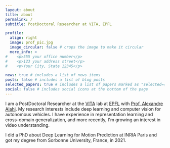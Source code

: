```yaml
---
layout: about
title: about
permalink: /
subtitle: PostDoctoral Researcher at VITA, EPFL

profile:
  align: right
  image: prof_pic.jpg
  image_circular: false # crops the image to make it circular
  more_info: >
#    <p>555 your office number</p>
#    <p>123 your address street</p>
#    <p>Your City, State 12345</p>

news: true # includes a list of news items
posts: false # includes a list of blog posts
selected_papers: true # includes a list of papers marked as "selected={true}"
social: false # includes social icons at the bottom of the page
---
```


[//]: # "Write your biography here. Tell the world about yourself. Link to your favorite [subreddit](http://reddit.com). You can put a picture in, too. The code is already in, just name your picture `prof_pic.jpg` and put it in the `img/` folder."
I am a PostDoctoral Researcher at the [VITA](https://www.epfl.ch/labs/vita/) lab at [EPFL](https://www.epfl.ch/en/) with [Prof. Alexandre Alahi](https://people.epfl.ch/alexandre.alahi?lang=en). My research interests include deep learning and computer vision for autonomous vehicles. I have experience in representation learning and cross-domain generalization, and more recently, I'm growing an interest in video understanding.

I did a PhD about Deep Learning for Motion Prediction at INRIA Paris and got my degree from Sorbonne University, France, in 2021.

[//]: # "Put your address / P.O. box / other info right below your picture. You can also disable any of these elements by editing `profile` property of the YAML header of your `_pages/about.md`. Edit `_bibliography/papers.bib` and Jekyll will render your [publications page](/al-folio/publications/) automatically."
[//]: # "Link to your social media connections, too. This theme is set up to use [Font Awesome icons](https://fontawesome.com/) and [Academicons](https://jpswalsh.github.io/academicons/), like the ones below. Add your Facebook, Twitter, LinkedIn, Google Scholar, or just disable all of them."
